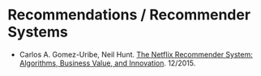 # Recommendations / Recommender Systems

- Carlos A. Gomez-Uribe, Neil Hunt. [The Netflix Recommender System: Algorithms, Business Value, and Innovation](https://dl.acm.org/doi/10.1145/2843948). 12/2015.